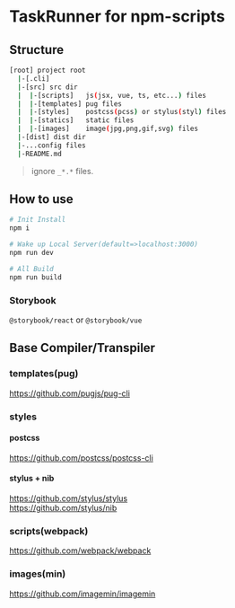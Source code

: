# TaskRunner for npm-scripts

## Structure

``` bash
[root] project root
  |-[.cli]
  |-[src] src dir
  |  |-[scripts]   js(jsx, vue, ts, etc...) files
  |  |-[templates] pug files
  |  |-[styles]    postcss(pcss) or stylus(styl) files
  |  |-[statics]   static files
  |  |-[images]    image(jpg,png,gif,svg) files
  |-[dist] dist dir
  |-...config files
  |-README.md
```

> ignore `_*.*` files.

## How to use

``` sh
# Init Install
npm i

# Wake up Local Server(default=>localhost:3000)
npm run dev

# All Build
npm run build
```

### Storybook

`@storybook/react` or `@storybook/vue`

## Base Compiler/Transpiler

### templates(pug)
https://github.com/pugjs/pug-cli

### styles

#### postcss
https://github.com/postcss/postcss-cli

#### stylus + nib
https://github.com/stylus/stylus  
https://github.com/stylus/nib

### scripts(webpack)
https://github.com/webpack/webpack

### images(min)
https://github.com/imagemin/imagemin

